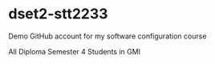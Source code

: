 # dset2-stt2233
Demo GitHub account for my software configuration course

All Diploma Semester 4 Students in GMI
